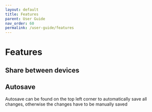 ```yaml
---
layout: default
title: Features
parent: User Guide
nav_order: 60
permalink: /user-guide/features
---
```


# Features

## Share between devices

## Autosave

Autosave can be found on the top left corner to automatically save all changes, otherwise the changes have to be manually saved




